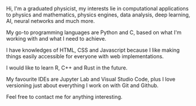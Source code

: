 Hi, I'm a graduated physicist, my interests lie in computational applications to physics and mathematics, physics engines, data analysis, deep learning, AI, neural networks and much more.

My go-to programming languages are Python and C, based on what I'm working with and what I need to achieve.

I have knowledges of HTML, CSS and Javascript because I like making things easily accessible for everyone with web implementations.

I would like to learn R, C++ and Rust in the future.

My favourite IDEs are Jupyter Lab and Visual Studio Code, plus I love versioning just about everything I work on with Git and Github.

Feel free to contact me for anything interesting.
